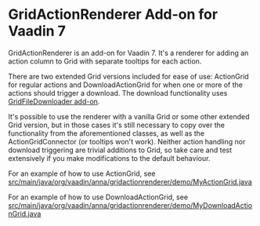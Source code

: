# GridActionRenderer Add-on for Vaadin 7

GridActionRenderer is an add-on for Vaadin 7. It's a renderer for adding an action column to Grid with separate tooltips for each action.

There are two extended Grid versions included for ease of use: ActionGrid for regular actions and DownloadActionGrid for when one or more of the actions should trigger a download. The download functionality uses [GridFileDownloader add-on](https://vaadin.com/directory#!addon/gridfiledownloader).

It's possible to use the renderer with a vanilla Grid or some other extended Grid version, but in those cases it's still necessary to copy over the functionality from the aforementioned classes, as well as the ActionGridConnector (or tooltips won't work). Neither action handling nor download triggering are trivial additions to Grid, so take care and test extensively if you make modifications to the default behaviour.

For an example of how to use ActionGrid, see [src/main/java/org/vaadin/anna/gridactionrenderer/demo/MyActionGrid.java](https://github.com/Ansku/GridActionRenderer/blob/master/gridactionrenderer-demo/src/main/java/org/vaadin/anna/gridactionrenderer/demo/MyActionGrid.java)

For an example of how to use DownloadActionGrid, see [src/main/java/org/vaadin/anna/gridactionrenderer/demo/MyDownloadActionGrid.java](https://github.com/Ansku/GridActionRenderer/blob/master/gridactionrenderer-demo/src/main/java/org/vaadin/anna/gridactionrenderer/demo/MyDownloadActionGrid.java)
